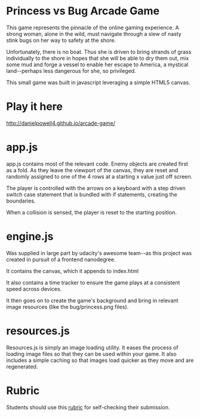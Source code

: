 Princess vs Bug Arcade Game
===============================

This game represents the pinnacle of the online gaming experience. A strong woman, alone in the wild, must navigate through a slew of nasty stink bugs on her way to safety at the shore.

Unfortunately, there is no boat. Thus she is driven to bring strands of grass individually to the shore in hopes that she will be able to dry them out, mix some mud and forge a vessel to enable her escape to America, a mystical land--perhaps less dangerous for she, so privileged.

This small game was built in javascript leveraging a simple HTML5 canvas.

Play it here
==============================
http://danielpowell4.github.io/arcade-game/

app.js
==============================

app.js contains most of the relevant code. Enemy objects are created first as a fold. As they leave the viewport of the canvas, they are reset and randomly assigned to one of the 4 rows at a starting x value just off screen.

The player is controlled with the arrows on a keyboard with a step driven switch case statement that is bundled with if statements, creating the boundaries.

When a collision is sensed, the player is reset to the starting position.

engine.js
==============================
Was supplied in large part by udacity's awesome team--as this project was created in pursuit of a frontend nanodegree.

It contains the canvas, which it appends to index.html

It also contains a time tracker to ensure the game plays at a consistent speed across devices.

It then goes on to create the game's background and bring in relevant image resources (like the bug/princess.png files).

resources.js
==============================
Resources.js is simply an image loading utility. It eases the process of loading image files so that they can be used within your game. It also includes a simple caching so that images load quicker as they move and are regenerated.


Rubric
==============================
Students should use this [rubric](https://www.udacity.com/course/viewer/#!/c-nd001/l-2696458597/m-2687128535) for self-checking their submission.
